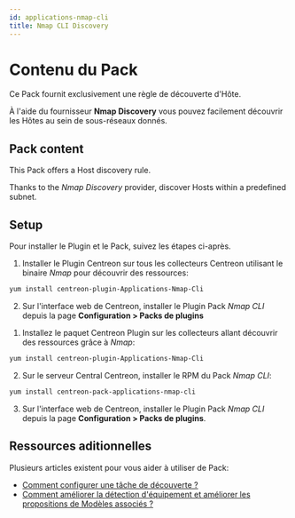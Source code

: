 ```yaml
---
id: applications-nmap-cli
title: Nmap CLI Discovery
---
```


# Contenu du Pack 

Ce Pack fournit exclusivement une règle de découverte d'Hôte. 

À l'aide du fournisseur **Nmap Discovery** vous pouvez facilement découvrir les Hôtes au 
sein de sous-réseaux donnés. 

## Pack content

This Pack offers a Host discovery rule.

Thanks to the *Nmap Discovery* provider, discover Hosts within a predefined subnet. 

## Setup

Pour installer le Plugin et le Pack, suivez les étapes ci-après. 

<!--DOCUSAURUS_CODE_TABS-->

<!--Online Licence-->

1. Installer le Plugin Centreon sur tous les collecteurs Centreon utilisant le binaire *Nmap* pour découvrir des ressources: 

```bash
yum install centreon-plugin-Applications-Nmap-Cli
```

2. Sur l'interface web de Centreon, installer le Plugin Pack *Nmap CLI* depuis la page **Configuration > Packs de plugins**

<!--Offline License-->

1. Installez le paquet Centreon Plugin sur les collecteurs allant découvrir des ressources grâce à *Nmap*:

```bash
yum install centreon-plugin-Applications-Nmap-Cli
```

2. Sur le serveur Central Centreon, installer le RPM du Pack *Nmap CLI*:

 ```bash
yum install centreon-pack-applications-nmap-cli
```

3. Sur l'interface web de Centreon, installer le Plugin Pack *Nmap CLI* depuis la page **Configuration > Packs de plugins**.

<!--END_DOCUSAURUS_CODE_TABS-->

## Ressources aditionnelles

Plusieurs articles existent pour vous aider à utiliser de Pack: 

- [Comment configurer une tâche de découverte ?](https://thewatch.centreon.com/product-how-to-21/discovery-pack-speed-up-your-monitoring-and-make-it-more-reliable-using-the-new-nmap-discovery-tools-149)
- [Comment améliorer la détection d'équipement et améliorer les propositions de Modèles associés ?](https://thewatch.centreon.com/product-how-to-21/network-discovery-nmap-snmp-how-does-it-work-and-how-can-you-help-162)